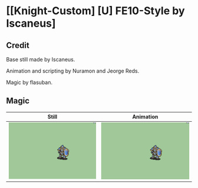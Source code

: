# [\[Knight-Custom\] \[U\] FE10-Style by Iscaneus]

## Credit

Base still made by Iscaneus.

Animation and scripting by Nuramon and Jeorge Reds.

Magic by flasuban.

## Magic

| Still | Animation |
| :---: | :-------: |
| ![Magic still](./Magic_000.png) | ![Magic animation](./Magic.gif) |
